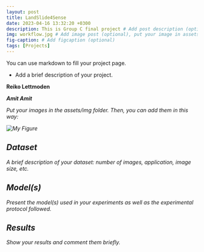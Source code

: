 ```yaml
---
layout: post
title: LandSlide4Sense
date: 2023-04-16 13:32:20 +0300
description: This is Group C final project # Add post description (optional)
img: workflow.jpg # Add image post (optional), put your image in assets/img/
fig-caption: # Add figcaption (optional)
tags: [Projects]
---
```


You can use markdown to fill your project page.

- Add a brief description of your project.

<html>
<body>
    <p><strong>Reiko Lettmoden</strong></p>
    <p><strong><em>Amit Amit</strong></p>
</body>
</html>

Put your images in the assets/img folder. Then, you can add them in this way:

![My Figure]({{site.baseurl}}/assets/img/we-in-rest.jpg)

## Dataset
A brief description of your dataset: number of images, application, image size, etc.

## Model(s)
Present the model(s) used in your experiments as well as the experimental protocol followed.

## Results
Show your results and comment them briefly.
